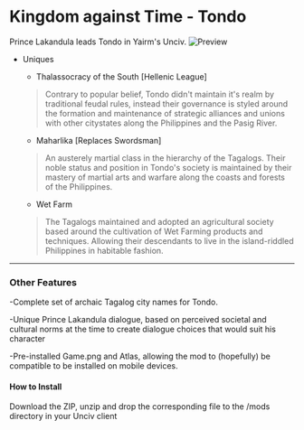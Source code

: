 # Kingdom against Time - Tondo
Prince Lakandula leads Tondo in Yairm's Unciv.
![Preview](https://cdn.discordapp.com/attachments/556615339849416736/698108688086597662/TondoTeaser.png)
* Uniques
  * Thalassocracy of the South [Hellenic League]
  >Contrary to popular belief, Tondo didn't maintain it's realm by traditional feudal rules, instead their governance is styled around the formation and maintenance of strategic alliances and unions with other citystates along the Philippines and the Pasig River.
  
  * Maharlika [Replaces Swordsman]
  >An austerely martial class in the hierarchy of the Tagalogs. Their noble status and position in Tondo's society is maintained by their mastery of martial arts and warfare along the coasts and forests of the Philippines.
  
  * Wet Farm
  >The Tagalogs maintained and adopted an agricultural society based around the cultivation of Wet Farming products and techniques. Allowing their descendants to live in the island-riddled Philippines in habitable fashion. 
---
### Other Features
-Complete set of archaic Tagalog city names for Tondo.

-Unique Prince Lakandula dialogue, based on perceived societal and cultural norms at the time to create dialogue choices that would suit his character

-Pre-installed Game.png and Atlas, allowing the mod to (hopefully) be compatible to be installed on mobile devices.
#### How to Install
Download the ZIP, unzip and drop the corresponding file to the /mods directory in your Unciv client
